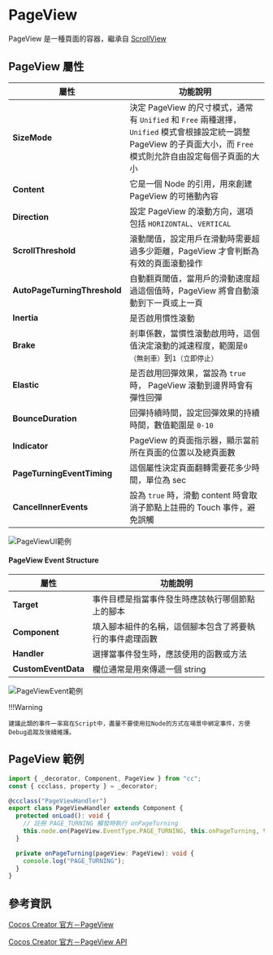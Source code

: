 # PageView

PageView 是一種頁面的容器，繼承自 [ScrollView](/webgame-engine/cocos/common/scroll-view.md)

## PageView 屬性

| 屬性                         | 功能說明                                                                                                                                                            |
| ---------------------------- | ------------------------------------------------------------------------------------------------------------------------------------------------------------------- |
| **SizeMode**                 | 決定 PageView 的尺寸模式，通常有 `Unified` 和 `Free` 兩種選擇，`Unified` 模式會根據設定統一調整 PageView 的子頁面大小，而 `Free` 模式則允許自由設定每個子頁面的大小 |
| **Content**                  | 它是一個 Node 的引用，用來創建 PageView 的可捲動內容                                                                                                                |
| **Direction**                | 設定 PageView 的滾動方向，選項包括 `HORIZONTAL`、`VERTICAL`                                                                                                         |
| **ScrollThreshold**          | 滾動閾值，設定用戶在滑動時需要超過多少距離，PageView 才會判斷為有效的頁面滾動操作                                                                                   |
| **AutoPageTurningThreshold** | 自動翻頁閾值，當用戶的滑動速度超過這個值時，PageView 將會自動滾動到下一頁或上一頁                                                                                   |
| **Inertia**                  | 是否啟用慣性滾動                                                                                                                                                    |
| **Brake**                    | 剎車係數，當慣性滾動啟用時，這個值決定滾動的減速程度，範圍是`0（無剎車）`到`1（立即停止）`                                                                          |
| **Elastic**                  | 是否啟用回彈效果，當設為 `true` 時， PageView 滾動到邊界時會有彈性回彈                                                                                              |
| **BounceDuration**           | 回彈持續時間，設定回彈效果的持續時間，數值範圍是 `0-10`                                                                                                             |
| **Indicator**                | PageView 的頁面指示器，顯示當前所在頁面的位置以及總頁面數                                                                                                           |
| **PageTurningEventTiming**   | 這個屬性決定頁面翻轉需要花多少時間，單位為 sec                                                                                                                      |
| **CancelInnerEvents**        | 設為 `true` 時，滑動 content 時會取消子節點上註冊的 Touch 事件，避免誤觸                                                                                            |

![PageViewUI範例](/webgame-engine/assets/cocos/common/PageView/PageViewUIExample.PNG)

#### **PageView Event Structure**

| 屬性                | 功能說明                                                 |
| ------------------- | -------------------------------------------------------- |
| **Target**          | 事件目標是指當事件發生時應該執行哪個節點上的腳本         |
| **Component**       | 填入腳本組件的名稱，這個腳本包含了將要執行的事件處理函數 |
| **Handler**         | 選擇當事件發生時，應該使用的函數或方法                   |
| **CustomEventData** | 欄位通常是用來傳遞一個 string                            |

![PageViewEvent範例](/webgame-engine/assets/cocos/common/PageView/PageViewEventExample.PNG)

!!!Warning

    建議此類的事件一率寫在Script中，盡量不要使用拉Node的方式在場景中綁定事件，方便Debug追蹤及後續維護。

## PageView 範例

```ts
import { _decorator, Component, PageView } from "cc";
const { ccclass, property } = _decorator;

@ccclass("PageViewHandler")
export class PageViewHandler extends Component {
  protected onLoad(): void {
    // 註冊 PAGE_TURNING 觸發時執行 onPageTurning
    this.node.on(PageView.EventType.PAGE_TURNING, this.onPageTurning, this);
  }

  private onPageTurning(pageView: PageView): void {
    console.log("PAGE_TURNING");
  }
}
```

## 參考資訊

[Cocos Creator 官方－PageView](https://docs.cocos.com/creator/3.6/manual/zh/ui-system/components/editor/pageview.html?h=page)

[Cocos Creator 官方－PageView API](https://docs.cocos.com/creator/3.6/api/zh/class/PageView)
